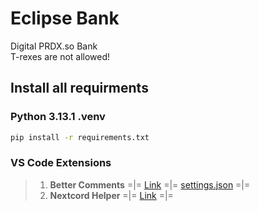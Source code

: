 # Eclipse Bank
Digital PRDX.so Bank  
T-rexes are not allowed!

## Install all requirments
### Python 3.13.1 .venv
```bash
pip install -r requirements.txt
```


### VS Code Extensions

> 1. **Better Comments** =|= [Link](https://marketplace.visualstudio.com/items?itemName=aaron-bond.better-comments) =|= [settings.json](https://github.com/user-attachments/files/18756571/settings.json) =|=
> 2. **Nextcord Helper** =|= [Link](https://marketplace.visualstudio.com/items?itemName=Pearoo.nextcord-helper) =|=
